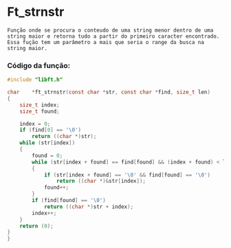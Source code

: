 # Ft_strnstr 
    Função onde se procura o conteudo de uma string menor dentro de uma string maior e retorna tudo a partir do primeiro caracter encontrado. Essa fução tem um parâmetro a mais que seria o range da busca na string maior.
    
### Código da função:
```c
#include "libft.h"

char    *ft_strnstr(const char *str, const char *find, size_t len)
{
    size_t index;
    size_t found;

    index = 0;
    if (find[0] == '\0')
        return ((char *)str);
    while (str[index])
    {
        found = 0;
        while (str[index + found] == find[found] && (index + found) < len)
        {
            if (str[index + found] == '\0' && find[found] == '\0')
                return ((char *)&str[index]);
            found++;
        }
        if (find[found] == '\0')
            return ((char *)str + index);
        index++;
    }
    return (0);
}
}
```